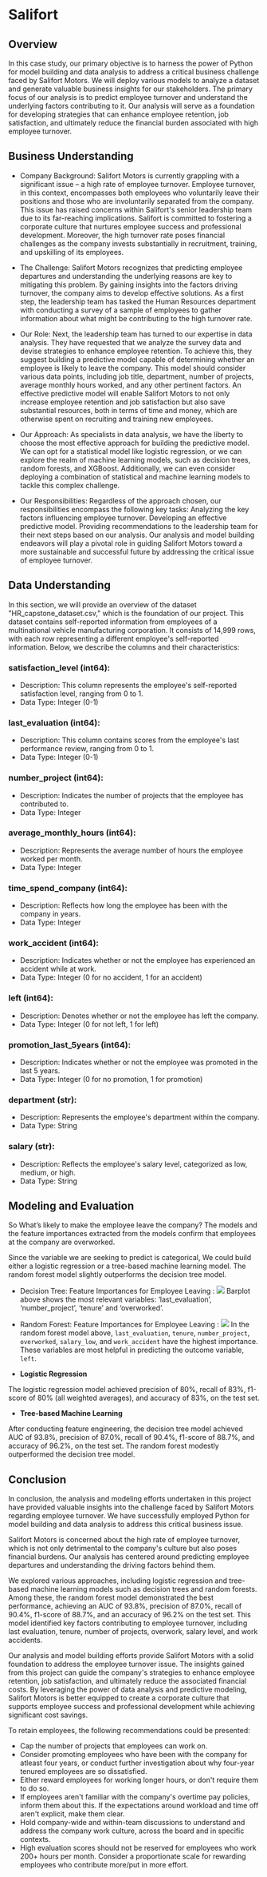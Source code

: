 # Salifort

## Overview
In this case study, our primary objective is to harness the power of Python for model building and data analysis to address a critical business challenge faced by Salifort Motors. We will deploy various models to analyze a dataset and generate valuable business insights for our stakeholders. The primary focus of our analysis is to predict employee turnover and understand the underlying factors contributing to it. Our analysis will serve as a foundation for developing strategies that can enhance employee retention, job satisfaction, and ultimately reduce the financial burden associated with high employee turnover.

## Business Understanding
- Company Background:
    Salifort Motors is currently grappling with a significant issue – a high rate of employee turnover. Employee turnover, in this context, encompasses both employees who voluntarily leave their positions and those who are involuntarily separated from the company. This issue has raised concerns within Salifort's senior leadership team due to its far-reaching implications. Salifort is committed to fostering a corporate culture that nurtures employee success and professional development. Moreover, the high turnover rate poses financial challenges as the company invests substantially in recruitment, training, and upskilling of its employees.

- The Challenge:
    Salifort Motors recognizes that predicting employee departures and understanding the underlying reasons are key to mitigating this problem. By gaining insights into the factors driving turnover, the company aims to develop effective solutions. As a first step, the leadership team has tasked the Human Resources department with conducting a survey of a sample of employees to gather information about what might be contributing to the high turnover rate.

- Our Role:
    Next, the leadership team has turned to our expertise in data analysis. They have requested that we analyze the survey data and devise strategies to enhance employee retention. To achieve this, they suggest building a predictive model capable of determining whether an employee is likely to leave the company. This model should consider various data points, including job title, department, number of projects, average monthly hours worked, and any other pertinent factors. An effective predictive model will enable Salifort Motors to not only increase employee retention and job satisfaction but also save substantial resources, both in terms of time and money, which are otherwise spent on recruiting and training new employees.

- Our Approach:
    As specialists in data analysis, we have the liberty to choose the most effective approach for building the predictive model. We can opt for a statistical model like logistic regression, or we can explore the realm of machine learning models, such as decision trees, random forests, and XGBoost. Additionally, we can even consider deploying a combination of statistical and machine learning models to tackle this complex challenge.

- Our Responsibilities:
    Regardless of the approach chosen, our responsibilities encompass the following key tasks:
    Analyzing the key factors influencing employee turnover.
    Developing an effective predictive model.
    Providing recommendations to the leadership team for their next steps based on our analysis.
    Our analysis and model building endeavors will play a pivotal role in guiding Salifort Motors toward a more sustainable and successful future by addressing the critical issue of employee turnover.

## Data Understanding
In this section, we will provide an overview of the dataset "HR_capstone_dataset.csv," which is the foundation of our project. This dataset contains self-reported information from employees of a multinational vehicle manufacturing corporation. It consists of 14,999 rows, with each row representing a different employee's self-reported information. Below, we describe the columns and their characteristics:

### satisfaction_level (int64):
 - Description: This column represents the employee's self-reported satisfaction level, ranging from 0 to 1.
 - Data Type: Integer (0-1)

### last_evaluation (int64):
 - Description: This column contains scores from the employee's last performance review, ranging from 0 to 1.
 - Data Type: Integer (0-1)

### number_project (int64):
 - Description: Indicates the number of projects that the employee has contributed to.
 - Data Type: Integer

### average_monthly_hours (int64):
 - Description: Represents the average number of hours the employee worked per month.
 - Data Type: Integer

### time_spend_company (int64):
 - Description: Reflects how long the employee has been with the company in years.
 - Data Type: Integer

### work_accident (int64):
 - Description: Indicates whether or not the employee has experienced an accident while at work.
 - Data Type: Integer (0 for no accident, 1 for an accident)

### left (int64):
 - Description: Denotes whether or not the employee has left the company.
 - Data Type: Integer (0 for not left, 1 for left)

### promotion_last_5years (int64):
 - Description: Indicates whether or not the employee was promoted in the last 5 years.
 - Data Type: Integer (0 for no promotion, 1 for promotion)

### department (str):
 - Description: Represents the employee's department within the company.
 - Data Type: String

### salary (str):
 - Description: Reflects the employee's salary level, categorized as low, medium, or high.
 - Data Type: String

## Modeling and Evaluation
So What’s likely to make the employee leave the company?
The models and the feature importances extracted from the models confirm that employees at the company are overworked. 

Since the variable we are seeking to predict is categorical, We could build either a logistic regression or a tree-based machine learning model.
The random forest model slightly outperforms the decision tree model.

- Decision Tree: Feature Importances for Employee Leaving :
![](./Images/DS_Feature_importances.png)
 Barplot above shows the most relevant variables: ‘last_evaluation’, ‘number_project’,  ‘tenure’ and ‘overworked’.

- Random Forest: Feature Importances for Employee Leaving :
![](./Images/RF_Feature_importances.png)
 In the random forest model above, `last_evaluation`, `tenure`, `number_project`, `overworked`, `salary_low`, and `work_accident` have the highest importance. These variables are most helpful in predicting the outcome variable, `left`.


- **Logistic Regression**

The logistic regression model achieved precision of 80%, recall of 83%, f1-score of 80% (all weighted averages), and accuracy of 83%, on the test set.

- **Tree-based Machine Learning**

After conducting feature engineering, the decision tree model achieved AUC of 93.8%, precision of 87.0%, recall of 90.4%, f1-score of 88.7%, and accuracy of 96.2%, on the test set. The random forest modestly outperformed the decision tree model. 

## Conclusion
In conclusion, the analysis and modeling efforts undertaken in this project have provided valuable insights into the challenge faced by Salifort Motors regarding employee turnover. We have successfully employed Python for model building and data analysis to address this critical business issue.

Salifort Motors is concerned about the high rate of employee turnover, which is not only detrimental to the company's culture but also poses financial burdens. Our analysis has centered around predicting employee departures and understanding the driving factors behind them.

We explored various approaches, including logistic regression and tree-based machine learning models such as decision trees and random forests. Among these, the random forest model demonstrated the best performance, achieving an AUC of 93.8%, precision of 87.0%, recall of 90.4%, f1-score of 88.7%, and an accuracy of 96.2% on the test set. This model identified key factors contributing to employee turnover, including last evaluation, tenure, number of projects, overwork, salary level, and work accidents.

Our analysis and model building efforts provide Salifort Motors with a solid foundation to address the employee turnover issue. The insights gained from this project can guide the company's strategies to enhance employee retention, job satisfaction, and ultimately reduce the associated financial costs. By leveraging the power of data analysis and predictive modeling, Salifort Motors is better equipped to create a corporate culture that supports employee success and professional development while achieving significant cost savings.

To retain employees, the following recommendations could be presented:

* Cap the number of projects that employees can work on.
* Consider promoting employees who have been with the company for atleast four years, or conduct further investigation about why four-year tenured employees are so dissatisfied. 
* Either reward employees for working longer hours, or don't require them to do so. 
* If employees aren't familiar with the company's overtime pay policies, inform them about this. If the expectations around workload and time off aren't explicit, make them clear. 
* Hold company-wide and within-team discussions to understand and address the company work culture, across the board and in specific contexts. 
* High evaluation scores should not be reserved for employees who work 200+ hours per month. Consider a proportionate scale for rewarding employees who contribute more/put in more effort. 